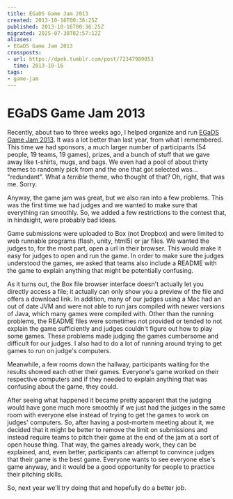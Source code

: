 ```yaml
---
title: EGaDS Game Jam 2013
created: 2013-10-16T00:36:25Z
published: 2013-10-16T00:36:25Z
migrated: 2025-07-30T02:57:12Z
aliases:
- EGaDS Game Jam 2013
crossposts:
- url: https://dpek.tumblr.com/post/72347989053
  time: 2013-10-16
tags:
- game-jam
---
```


# EGaDS Game Jam 2013

Recently, about two to three weeks ago, I helped organize and run [EGaDS Game Jam 2013](http://www.egads-austin.org/archives/889). It was a lot better than last year, from what I remembered. This time we had sponsors, a much larger number of participants (54 people, 19 teams, 19 games), prizes, and a bunch of stuff that we gave away like t-shirts, mugs, and bags. We even had a pool of about thirty themes to randomly pick from and the one that got selected was... "redundant". What a *terrible* theme, who thought of that? Oh, right, that was me. Sorry.

Anyway, the game jam was great, but we also ran into a few problems. This was the first time we had judges and we wanted to make sure that everything ran smoothly. So, we added a few restrictions to the contest that, in hindsight, were probably bad ideas.

Game submissions were uploaded to Box (not Dropbox) and were limited to web runnable programs (flash, unity, html5) or jar files. We wanted the judges to, for the most part, open a url in their browser. This would make it easy for judges to open and run the game. In order to make sure the judges understood the games, we asked that teams also include a README with the game to explain anything that might be potentially confusing.

As it turns out, the Box file browser interface doesn't actually let you directly access a file; it actually can only show you a preview of the file and offers a download link. In addition, many of our judges using a Mac had an out of date JVM and were not able to run jars compiled with newer versions of Java, which many games were compiled with. Other than the running problems, the README files were sometimes not provided or tended to not explain the game sufficiently and judges couldn't figure out how to play some games. These problems made judging the games cumbersome and difficult for our judges. I also had to do a lot of running around trying to get games to run on judge's computers.

Meanwhile, a few rooms down the hallway, participants waiting for the results showed each other their games. Everyone's game worked on their respective computers and if they needed to explain anything that was confusing about the game, they could.

After seeing what happened it became pretty apparent that the judging would have gone much more smoothly if we just had the judges in the same room with everyone else instead of trying to get the games to work on judges' computers. So, after having a post-mortem meeting about it, we decided that it might be better to remove the limit on submissions and instead require teams to pitch their game at the end of the jam at a sort of open house thing. That way, the games already work, they can be explained, and, even better, participants can attempt to convince judges that their game is the best game. Everyone wants to see everyone else's game anyway, and it would be a good opportunity for people to practice their pitching skills.

So, next year we'll try doing that and hopefully do a better job.
